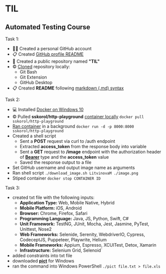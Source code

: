 # TIL

## Automated Testing Course

Task 1:
* :technologist: Created a personal GitHub account
* :clipboard: Created  [GitHub profile README](https://docs.github.com/en/github/setting-up-and-managing-your-github-profile/customizing-your-profile/managing-your-profile-readme)
* :file_folder: Created a public repository named **"TIL"** 
* :copyright: [Cloned](https://docs.github.com/en/github/creating-cloning-and-archiving-repositories/cloning-a-repository-from-github/cloning-a-repository) repository locally:
  * Git Bash
  * Git Extension
  * GitHub Desktop
* :clipboard: Created **README** following [markdown (.md) syntax](https://guides.github.com/features/mastering-markdown/)

Task 2:
* :computer: Installed [Docker on Windows 10](https://docs.docker.com/docker-for-windows/install/)
* :copyright: Pulled **sskorol/http-playground** [container locally](https://docs.docker.com/engine/reference/commandline/pull/)
`docker pull sskorol/http-playground`
* [Ran container](https://docs.docker.com/language/nodejs/run-containers/) in a background 
`docker run -d -p 8000:8000 sskorol/http-playground`
* Created a shell script 
   * Sent a **POST** request via curl to /auth endpoint 
   * Extracted **access_token** from the response body into variable
   * Sent a **GET** request to **/image** endpoint with the authorization header of [**Bearer**](https://reqbin.com/req/c-hlt4gkzd/curl-bearer-token-authorization-header-example) type and the **access_token** value
   * Saved the response output to a file 
 * Set  GitHub username and output image name as arguments
 * Ran shell script
 `./download_image.sh LitvinovaM ./image.png`
 * Stiped container
 `docker stop CONTAINER ID`

Task 3:
* created txt file with the following inputs:
   * **Application Type:** Web, Mobile Native, Hybrid
   * **Mobile Platform:** iOS, Android
   * **Browser:** Chrome, Firefox, Safari
   * **Programming Language:** Java, JS, Python, Swift, C#
   * **Unit Framework:** TestNG, JUnit, Mocha, Jest, Jasmine, PyTest, Unittest, Nose2
   * **Web Frameworks:** Selenide, Serenity, WebdriverIO, Cypress, CodeceptJS, Puppeteer, Playwrite, Helium
   * **Mobile Frameworks:** Appium, Espresso, XCUITest, Detox, Xamarin
   * **Infrastructure:** Selenium Grid, Selenoid`
* added constraints into txt file
* downloaded [**pict**]( https://github.com/microsoft/pict/releases/download/release/pict.exe) for Windows
* ran the command into Windows PowerShell `./pict file.txt > file.xls`
